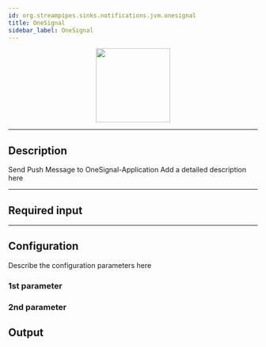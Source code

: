 ```yaml
---
id: org.streampipes.sinks.notifications.jvm.onesignal
title: OneSignal
sidebar_label: OneSignal
---
```




<p align="center"> 
    <img src="/img/pipeline-elements/org.streampipes.sinks.notifications.jvm.onesignal/icon.png" width="150px;" class="pe-image-documentation"/>
</p>

***

## Description

Send Push Message to OneSignal-Application
Add a detailed description here

***

## Required input


***

## Configuration

Describe the configuration parameters here

### 1st parameter


### 2nd parameter

## Output